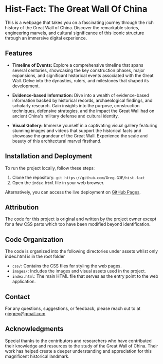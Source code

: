# Hist-Fact: The Great Wall Of China

This is a webpage that takes you on a fascinating journey through the rich history of the Great Wall of China. Discover the remarkable stories, engineering marvels, and cultural significance of this iconic structure through an immersive digital experience.

## Features

- **Timeline of Events:** Explore a comprehensive timeline that spans several centuries, showcasing the key construction phases, major expansions, and significant historical events associated with the Great Wall. Delve into the dynasties, rulers, and milestones that shaped its development.

- **Evidence-based Information:** Dive into a wealth of evidence-based information backed by historical records, archaeological findings, and scholarly research. Gain insights into the purpose, construction techniques, defensive strategies, and the impact the Great Wall had on ancient China's military defense and cultural identity.

- **Visual Gallery:** Immerse yourself in a captivating visual gallery featuring stunning images and videos that support the historical facts and showcase the grandeur of the Great Wall. Experience the scale and beauty of this architectural marvel firsthand.

## Installation and Deployment

To run the project locally, follow these steps:

1. Clone the repository: `git https://github.com/Greg-GJE/hist-fact`
2. Open the `index.html` file in your web browser.

Alternatively, you can access the live deployment on [GitHub Pages](https://greg-gje.github.io/hist-fact).

## Attribution

The code for this project is original and written by the project owner except for a few CSS parts which too have been modified beyond identification.

## Code Organization

The code is organized into the following directories under assets whilst only index.html is in the root folder

- `css/`: Contains the CSS files for styling the web pages.
- `images/`: Includes the images and visual assets used in the project.
- `index.html`: The main HTML file that serves as the entry point to the web application.


## Contact

For any questions, suggestions, or feedback, please reach out to at gjegreg@gmail.com.

## Acknowledgments

Special thanks to the contributors and researchers who have contributed their knowledge and resources to the study of the Great Wall of China. Their work has helped create a deeper understanding and appreciation for this magnificent historical landmark.
